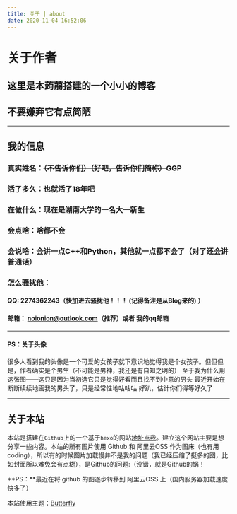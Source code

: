 ```yaml
---
title: 关于 | about
date: 2020-11-04 16:52:06
---
```

# 关于作者


## 这里是本蒟蒻搭建的一个小小的博客

## 不要嫌弃它有点简陋

---------

## 我的信息

### 真实姓名：~~（不告诉你们）（好吧，告诉你们简称）~~GGP

### 活了多久：也就活了18年吧

### 在做什么：现在是湖南大学的一名大一新生

### 会点啥：啥都不会

### 会说啥：会讲一点C++和Python，其他就一点都不会了（对了还会讲普通话）

### 怎么骚扰他：

#### QQ: 2274362243（快加进去骚扰他！！！ (记得备注是从Blog来的) ）

#### 邮箱： noionion@outlook.com（推荐）或者 我的qq邮箱

-------

#### PS：关于头像

很多人看到我的头像是一个可爱的女孩子就下意识地觉得我是个女孩子。但但但是，作者确实是个男生（不可能是男神，我还是有自知之明的）
至于我为什么用这张图——这只是因为当初选它只是觉得好看而且找不到中意的男头
最近开始在断断续续地画我的男头了，只是经常性地咕咕咕
好趴，估计你们得等好久了

--------

## 关于本站

本站是搭建在`Github`上的一个基于`hexo`的网站[地址点我](https://github.com/2X-ercha/2X-ercha.github.io "地址点我")。建立这个网站主要是想分享一些内容。本站的所有图片使用 Github 和 阿里云OSS 作为图床（也有用coding），所以有的时候图片加载慢并不是我的问题（我已经压缩了挺多的图，比如封面所以难免会有点糊），是Github的问题:（没错，就是Github的锅！

**PS：**最近在将 github 的图逐步转移到 阿里云OSS 上（国内服务器加载速度快多了）

本站使用主题：[Butterfly](https://github.com/jerryc127/hexo-theme-butterfly "Butterfly")
